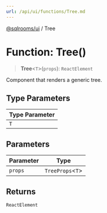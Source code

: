 ```yaml
---
url: /api/ui/functions/Tree.md
---
```

[@sqlrooms/ui](../index.md) / Tree

# Function: Tree()

> **Tree**<`T`>(`props`): `ReactElement`

Component that renders a generic tree.

## Type Parameters

| Type Parameter |
| ------ |
| `T` |

## Parameters

| Parameter | Type |
| ------ | ------ |
| `props` | `TreeProps`<`T`> |

## Returns

`ReactElement`
